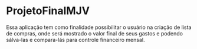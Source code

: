# ProjetoFinalMJV
Essa aplicação tem como finalidade possibilitar o usuário na criação de lista de compras, onde será mostrado o valor final de seus gastos e podendo sálva-las e compara-lás para controle financeiro mensal.